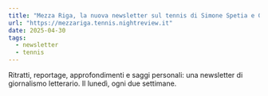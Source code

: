 ```yaml
---
title: "Mezza Riga, la nuova newsletter sul tennis di Simone Spetia e Gianluca Di Tommaso 🎾"
url: "https://mezzariga.tennis.nightreview.it"
date: 2025-04-30
tags: 
  - newsletter
  - tennis
---
```


Ritratti, reportage, approfondimenti e saggi personali: una newsletter di giornalismo letterario. Il lunedì, ogni due settimane.